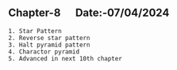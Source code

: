 ## Chapter-8 &nbsp;&nbsp;&nbsp;&nbsp; Date:-07/04/2024
```
1. Star Pattern
2. Reverse star pattern
3. Halt pyramid pattern
4. Charactor pyramid
5. Advanced in next 10th chapter
```
